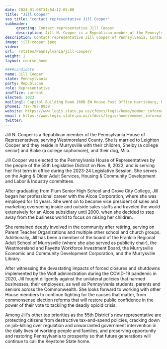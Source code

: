 ```yaml
---
date: 2024-01-08T11:54:12-05:00
title: "Jill Cooper"
seo_title: "contact representative Jill Cooper"
subheader:
     greeting: Contact representative Jill Cooper
     description: Jill N. Cooper is a Republican member of the Pennsylvania House of Representatives, serving Westmoreland County. She is married to Leighton Cooper and they reside in Murrysville with their children, Shelby (a college senior) and Blake (a college sophomore), and their dog, Milo.
description: Contact representative Jill Cooper of Pennsylvania. Contact information for Jill Cooper includes email address, phone number, and mailing address.
image: jill-cooper.jpeg
video:
url:  /states/Pennsylvania/jill-cooper/
weight: 1
layout: course_home

####candidate
name: Jill Cooper
state: Pennsylvania
party: Republican
role: Representative
inoffice: current
elected: 2023
mailing1: Capitol Building Room 160B EW House Post Office Harrisburg, PA 17120
phone1: 717-787-8939
website: https://www.legis.state.pa.us/cfdocs/legis/home/member_information/House_bio.cfm?id=1951/
email : https://www.legis.state.pa.us/cfdocs/legis/home/member_information/House_bio.cfm?id=1951/
twitter:
---
```


Jill N. Cooper is a Republican member of the Pennsylvania House of Representatives, serving Westmoreland County. She is married to Leighton Cooper and they reside in Murrysville with their children, Shelby (a college senior) and Blake (a college sophomore), and their dog, Milo.

Jill Cooper was elected to the Pennsylvania House of Representatives by the people of the 55th Legislative District on Nov. 8, 2022, and is serving her first term in office during the 2023-24 Legislative Session. She serves on the Aging & Older Adult Services, Housing & Community Development and Labor & Industry committees.

After graduating from Plum Senior High School and Grove City College, Jill began her professional career with the Alcoa Corporation, where she was employed for 14 years. She went on to become vice president of sales and marketing overseeing inside and outside sales staffs and traveled the world extensively for an Alcoa subsidiary until 2000, when she decided to step away from the business world to focus on raising her children.

She remained deeply involved in the community after retiring, serving on Parent Teacher Organizations and multiple other school and church groups. Additionally, Jill has been a member of the board of the Franklin Regional Adult School of Murrysville (where she also served as publicity chair), the Westmoreland and Fayette Workforce Investment Board, the Murrysville Economic and Community Development Corporation, and the Murrysville Library.

After witnessing the devastating impacts of forced closures and shutdowns implemented by the Wolf administration during the COVID-19 pandemic in 2020, Jill fought diligently against the unilateral policies that harmed businesses, their employees, as well as Pennsylvania students, parents and seniors across the Commonwealth. She looks forward to working with other House members to continue fighting for the causes that matter, from commonsense election reforms that will restore public confidence in the power of their vote to tackling the deadly opioid crisis.

Among Jill's other top priorities as the 55th District's new representative are protecting citizens from destructive tax-and-spend policies, cracking down on job-killing over regulation and unwarranted government intervention in the daily lives of working people and families, and preserving opportunity and restoring Pennsylvania to prosperity so that future generations will continue to call the Keystone State home.
